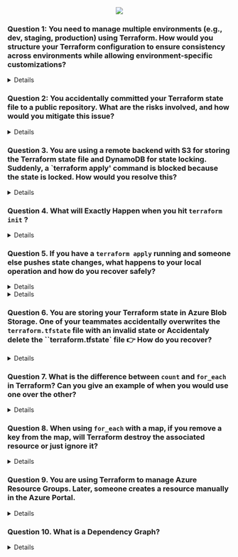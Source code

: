 <p align="center">
  <img src="https://capsule-render.vercel.app/api?type=waving&color=0:0000FF,100:FFB347&height=140&section=header&text=TERRAFORM%20SCENARIO%20BASED%20QUESTIONS&fontSize=28&fontColor=fff" />
</p>

### Question 1: You need to manage multiple environments (e.g., dev, staging, production) using Terraform. How would you structure your Terraform configuration to ensure consistency across environments while allowing environment-specific customizations?
<details>

- Modules: Create reusable modules for components like networks, compute instances, and storage that are shared across environments. These modules are stored in the modules/ directory.
- Use terraform.tfvars within each environment directory to define environment-specific variables (e.g., instance sizes, number of instances, or environment-specific tags).
- Define the backend.tf file in each environment's directory to specify the remote backend for storing the Terraform state files.
- Store your Terraform configurations in a version control system like Git. Each environment can be managed in a separate branch if necessary.
</details>

### Question 2: You accidentally committed your Terraform state file to a public repository. What are the risks involved, and how would you mitigate this issue?

<details>

- Immediately Remove the State File from the Repository
- Revoke Compromised Credentials: Immediately revoke any exposed API keys, provider credentials, or secrets found in the state file.
- Rotate Credentials: Generate new credentials and update your Terraform provider configurations to use them.
- Review Logs: Check cloud provider logs for any unauthorized access or suspicious activity that may have occurred using the exposed credentials
</details>

### Question 3. You are using a remote backend with S3 for storing the Terraform state file and DynamoDB for state locking. Suddenly, a `terraform apply' command is blocked because the state is locked. How would you resolve this?
<details>

- Only manually remove the lock if you are certain that no other Terraform operations are running, as this can lead to state corruption if done incorrectly.

- Remove the Lock Using AWS Management Console:
Select the locked item in the DynamoDB table and delete it.

</details>


### Question 4. What will Exactly Happen when you hit `terraform init` ?
<details>


1. Initialize backend

If you’re storing state remotely (e.g., Azure Storage, S3, Terraform Cloud), it sets that up.

If no backend is defined, it just uses a local terraform.tfstate file.



2. Download providers

Terraform checks the terraform block → required_providers.

It downloads the correct versions (e.g., azurerm, vault, azapi) from the Terraform Registry.

Saves them in .terraform folder locally.



3. Check versions

Confirms your Terraform CLI version meets the required_version.

Verifies provider plugin versions match what you specified.



4. Prepare modules (if any)

If your code uses external modules (source = "git... or registry"), Terraform downloads them into .terraform/modules.



5. Lock dependencies

Creates/updates .terraform.lock.hcl → keeps track of exact provider versions, so builds are reproducible across environments.





---

🔎 In short:

terraform init =
📦 Download providers + modules
🗂️ Setup backend
🔒 Lock versions

It’s like “installing dependencies” in programming (similar to npm install or pip install).


---



</details>

### Question 5. If you have a `terraform apply` running and someone else pushes state changes, what happens to your local operation and how do you recover safely?


<details>

### 🌍 Terraform Apply Without Remote Backend




---


- State file (`terraform.tfstate`) is stored **only on local machine**.  
- Each user has their **own copy of state**.  
- Terraform has **no locking and no sync**, so:  
  - Resource drift can occur.  
  - Duplicate resources may be created.  
  - Existing resources may be deleted/overwritten.  

---

## 📌 Example:
- **User A** runs `terraform apply` → creates VM `vm1`.  
- State file updated only on **User A’s machine**.  
- **User B** runs `terraform apply` → since their state doesn’t know about `vm1`, Terraform may:  
  - Try to **recreate `vm1`**.  
  - Or delete/update resources incorrectly.  
  - Result → **conflicts and downtime**.

---

## ✅ Recovery:
1. Stop the apply immediately.  
2. Share the latest `terraform.tfstate` with the team.  
3. Run:
   ```bash
   terraform refresh
   ```
```mermaid
flowchart TD

A[Start terraform apply 
by User A] --> B[State updated only 
on User A's local machine]

B --> C[User B runs terraform apply 
with outdated state]

C --> D{State differences?}

D -->|Yes| E[Terraform may recreate, 
modify, or delete resources wrongly]
D -->|No| F[No issues but 
state not synced]

E --> G[Infrastructure drift 
or duplication occurs]
F --> G

G --> H[Manual sync needed: 
share updated state file]

H --> I[Re-run terraform plan 
and apply safely]

I --> J[End]
```
</details>

<details>

### 🌍 Terraform State Locking with Azure Blob Storage


If I enable state locking with **Azure Blob Storage**, what happens?

---

## 🔎 Explanation:
- **State locking** prevents multiple people from modifying the same Terraform state at the same time.  
- Azure Blob itself does **not natively lock state**, but Terraform uses **Azure Blob leases** to implement locking.  

### How it works:
1. When you run `terraform apply`, Terraform requests a **lease** on the state blob.  
2. If lease is granted → You hold the lock and your operation runs safely.  
3. If someone else tries to run Terraform at the same time → They get an error:  

4. Once your operation finishes → Lease is released → Others can continue.  

---

## 📌 Example:
- **User A** runs `terraform apply` → acquires lease on blob.  
- **User B** runs `terraform apply` at the same time → gets lock error.  
- **User B** must wait until **User A’s apply finishes**.  

---

## ✅ Recovery if Locked:
- If another person is applying → **wait until their operation completes**.  
- If Terraform crashed and didn’t release lock → use:  
```bash
terraform force-unlock <LOCK_ID>

```

```mermaid
flowchart TD

A[User A runs terraform apply] --> B[Terraform requests lease 
on state blob]

B --> C{Is lease available?}

C -->|Yes| D[Lease acquired 
→ Apply runs safely]

C -->|No| E[Lock error: 
state blob already locked]

D --> F[Apply completes 
→ Lease released]

E --> G[Wait until lease is free 
or force-unlock if safe]

F --> H[Other users can now 
run terraform apply]

G --> H
```
</details>

### Question 6. You are storing your Terraform state in Azure Blob Storage. One of your teammates accidentally overwrites the `terraform.tfstate` file with an invalid state or Accidentaly delete the ``terraform.tfstate` file 👉 How do you recover?

<details>

---

Azure Blob Storage supports **versioning**.

* Every time the `terraform.tfstate` file is updated, **a new version is created automatically**.
* If someone **overwrites** or **deletes** the file, you can **roll back to a previous version**.

#### Recovery Steps:

1. Go to your **Azure Blob Storage account** in the portal.
2. Open the container where `terraform.tfstate` is stored.
3. Enable **Show Deleted/Versioned Blobs**.
4. Select the **previous valid version** of the `terraform.tfstate`.
5. **Promote or restore** that version to make it the current state file.

👉 This ensures Terraform continues working without re-creating all resources.

---


---

### 🔹 What is Soft Delete in Azure Blob Storage?

Soft delete protects your data from accidental deletion or overwrite.

* When enabled, if someone **deletes** or **overwrites** the `terraform.tfstate` file, Azure **keeps a recoverable copy** for a retention period (you decide the number of days).
* You can then restore the file anytime within that retention period.

---

## 🔹 How to Enable Soft Delete for Azure Blob Storage

### Using **Azure Portal**

1. Go to your **Storage Account** in the Azure portal.
2. In the left-hand menu, under **Data Management**, click **Data protection**.
3. Find **Blob soft delete**.
4. Toggle it to **Enabled**.
5. Set the **retention period** (e.g., 7, 14, or 30 days).
6. Click **Save**.

---




  
</details>

### Question 7. What is the difference between `count` and `for_each` in Terraform? Can you give an example of when you would use one over the other?

<details>

---

## 🔹 `count` vs `for_each` in Terraform

### 1. **count**

* Creates multiple **instances of a resource** based on a number.
* Indexed using **numeric indices** (`0,1,2,…`).
* Best when you need **a fixed number of identical resources**.

👉 Example:

```hcl
resource "azurerm_resource_group" "example" {
  count    = 2
  name     = "rg-${count.index}"
  location = "East US"
}
```

✅ Creates `rg-0` and `rg-1`.
⚠️ But if you remove one, the indices can **shift**, causing Terraform to recreate resources unnecessarily.

---

### 2. **for\_each**

* Creates multiple resource instances based on **map** 
* Indexed using **keys**, not numbers.
* Best when you need resources with **unique identifiers**.

👉 Example:

```hcl
resource "azurerm_resource_group" "example" {
  for_each = {
    dev  = "DevRG"
    prod = "ProdRG"
  }

  name     = each.value
  location = "East US"
}
```
### 🔎 How it works:

* `for_each` is looping over the map `{ dev = "DevRG", prod = "ProdRG" }`.
* `each.key` → gives the key (`dev`, `prod`).
* `each.value` → gives the value (`DevRG`, `ProdRG`).

### ✅ Result:

Terraform will create **two resource groups**:

1. `azurerm_resource_group.example["dev"]` → with name **DevRG**
2. `azurerm_resource_group.example["prod"]` → with name **ProdRG**


✅ Creates `example["dev"]` and `example["prod"]`.
⚠️ If you remove one key (`prod`), **only that resource is destroyed** (no index shifting issue).

---


## ⚡Difference

* Use **`count`** → when you just need “N copies” of something.
* Use **`for_each`** → when you want to manage resources with meaningful **keys** (e.g., `dev`, `prod`, `qa`).

---
</details>



### Question 8. When using `for_each` with a map, if you remove a key from the map, will Terraform destroy the associated resource or just ignore it?
<details>
  
---

## ✅ Explanation with Example

Let’s take the same `for_each` scenario:

### Initial Code

```hcl
resource "azurerm_resource_group" "example" {
  for_each = {
    dev  = "DevRG"
    prod = "ProdRG"
  }

  name     = each.value
  location = "East US"
}
```

👉 Terraform creates:

* `example["dev"]` → DevRG
* `example["prod"]` → ProdRG

---

### Modified Code (remove `prod`)

```hcl
resource "azurerm_resource_group" "example" {
  for_each = {
    dev = "DevRG"
  }

  name     = each.value
  location = "East US"
}
```

👉 On next `terraform plan` / `apply`:

* `example["dev"]` → stays (unchanged ✅)
* `example["prod"]` → destroyed ❌ because the `prod` key is no longer in the map

---

## ⚡ Key Point

* `for_each` ties each resource to a **map key**.
* If the key disappears, Terraform considers the resource **orphaned** and **destroys it**.
* Terraform never ignores missing keys, otherwise it would create **state drift** (infrastructure not matching config).

---

## 🔹 Compared to `count`

* With `count`, removing an element in the middle can cause **index shifting**, leading to accidental re-creations.
* With `for_each`, removing a key only deletes **that one resource** → safer and more predictable.

---

</details>

### Question 9. You are using Terraform to manage Azure Resource Groups. Later, someone creates a resource manually in the Azure Portal.

<details>

* Terraform does **not know about this manual resource yet**.
* You want Terraform to manage it **without accidentally destroying it**.

---

## Step 1: Terraform Configuration

```hcl
resource "azurerm_resource_group" "example" {
  name     = "DevRG"
  location = "East US"
  tags = {
    Owner = "terraform-player"
  }
}
```

* This is your Terraform config.
* `terraform.tfstate` currently **does not include** `DevRG` (because it was created manually).

---

## Step 2: Manual Resource Creation

* Someone manually creates `DevRG` in Azure Portal.
* The resource has tag:

```text
Owner = portal-player
```

---

## Step 3: Import the Resource into Terraform State

```bash
terraform import azurerm_resource_group.example /subscriptions/<sub-id>/resourceGroups/DevRG
```

* Terraform now **knows about the existing resource**.
* **But the configuration tags (`Owner = terraform-player`) are different from the actual resource (`Owner = portal-player`)**.

---

## Step 4: Run `terraform plan`

```bash
terraform plan
```

Terraform will show something like this:

```text
  # azurerm_resource_group.example will be updated in-place
  ~ tags = {
      "Owner" = "portal-player" -> " terraform-player"
    }
```

---

### 🔹 What this means

* Terraform **does not apply changes yet**.
* It **shows exactly what will change** if you run `terraform apply`.
* You can then **review and decide**:

  1. Apply the plan → updates the tag to ` terraform-player`
  2. Or update your Terraform config to match existing tags → keeps `portal-player`

---

### ✅ Key Takeaways

* `terraform plan` is a **preview** → shows differences between configuration and actual resource.
* After **importing manual resources**, plan ensures Terraform **doesn’t accidentally destroy or overwrite anything**.
* This is how Terraform **handles drift** safely.

---
</details>

###  Question 10. What is a Dependency Graph?
<details>
  
* Terraform automatically figures out **the order in which resources should be created, updated, or destroyed**.
* This order is called the **dependency graph**.
* It ensures that resources are managed **safely** without breaking dependencies.

---

## 🔹 Simple Explanation

Think of it like **a family tree of resources**:

* If Resource A **depends on** Resource B, Terraform knows it must **create B first**, then **A**.
* Similarly, when destroying:

  * Terraform will destroy **A first**, then **B** (reverse order) to avoid errors.

---

### Example

```hcl
resource "azurerm_resource_group" "example" {
  name     = "DevRG"
  location = "East US"
}

resource "azurerm_virtual_network" "vnet" {
  name                = "DevVNet"
  address_space       = ["10.0.0.0/16"]
  location            = azurerm_resource_group.example.location
  resource_group_name = azurerm_resource_group.example.name
}
```

**Explanation:**

* `vnet` **depends on** `example` resource group.
* Terraform **creates `example` first**, then `vnet`.
* When destroying: Terraform **destroys `vnet` first**, then the resource group.

---

### 🔹 Key Points

1. Terraform automatically builds the **dependency graph**.
2. Ensures **resources are created/destroyed in the correct order**.
3. Helps prevent **errors due to missing dependencies**.

---

### 🔁 Flow (Simplified)

```mermaid
flowchart TD
A[Resource Group] --> B[Virtual Network]
B --> C[Subnets]
C --> D[VMs]
```

* Arrow = **"depends on"**
* Terraform creates top-down, destroys bottom-up.

---

⚡ **Summary:**

* Dependency graph = Terraform’s **internal map of resource relationships**.
* Ensures **safe creation and deletion order** automatically.

---
</details>
